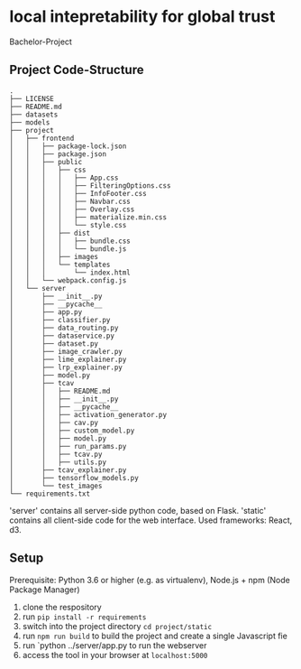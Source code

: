 # local intepretability for global trust
Bachelor-Project



## Project Code-Structure

```
.
├── LICENSE
├── README.md
├── datasets
├── models
├── project
│   ├── frontend
│   │   ├── package-lock.json
│   │   ├── package.json
│   │   ├── public
│   │   │   ├── css
│   │   │   │   ├── App.css
│   │   │   │   ├── FilteringOptions.css
│   │   │   │   ├── InfoFooter.css
│   │   │   │   ├── Navbar.css
│   │   │   │   ├── Overlay.css
│   │   │   │   ├── materialize.min.css
│   │   │   │   └── style.css
│   │   │   ├── dist
│   │   │   │   ├── bundle.css
│   │   │   │   └── bundle.js
│   │   │   ├── images
│   │   │   └── templates
│   │   │       └── index.html
│   │   └── webpack.config.js
│   └── server
│       ├── __init__.py
│       ├── __pycache__
│       ├── app.py
│       ├── classifier.py
│       ├── data_routing.py
│       ├── dataservice.py
│       ├── dataset.py
│       ├── image_crawler.py
│       ├── lime_explainer.py
│       ├── lrp_explainer.py
│       ├── model.py
│       ├── tcav
│       │   ├── README.md
│       │   ├── __init__.py
│       │   ├── __pycache__
│       │   ├── activation_generator.py
│       │   ├── cav.py
│       │   ├── custom_model.py
│       │   ├── model.py
│       │   ├── run_params.py
│       │   ├── tcav.py
│       │   ├── utils.py
│       ├── tcav_explainer.py
│       ├── tensorflow_models.py
│       └── test_images
└── requirements.txt
```

'server' contains all server-side python code, based on Flask.
'static' contains all client-side code for the web interface. Used frameworks: React, d3.



## Setup

Prerequisite: Python 3.6 or higher (e.g. as virtualenv), Node.js + npm (Node Package Manager)

1. clone the respository
2. run `pip install -r requirements`
3. switch into the project directory `cd project/static`
4. run `npm run build` to build the project and create a single Javascript fie
5. run `python ../server/app.py to run the webserver
6. access the tool in your browser at `localhost:5000`

